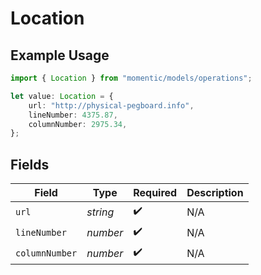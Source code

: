 # Location

## Example Usage

```typescript
import { Location } from "momentic/models/operations";

let value: Location = {
    url: "http://physical-pegboard.info",
    lineNumber: 4375.87,
    columnNumber: 2975.34,
};
```

## Fields

| Field              | Type               | Required           | Description        |
| ------------------ | ------------------ | ------------------ | ------------------ |
| `url`              | *string*           | :heavy_check_mark: | N/A                |
| `lineNumber`       | *number*           | :heavy_check_mark: | N/A                |
| `columnNumber`     | *number*           | :heavy_check_mark: | N/A                |